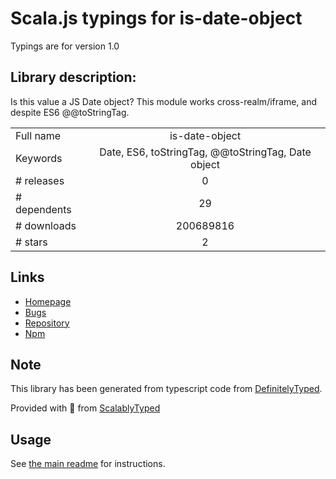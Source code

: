 
# Scala.js typings for is-date-object

Typings are for version 1.0

## Library description:
Is this value a JS Date object? This module works cross-realm/iframe, and despite ES6 @@toStringTag.

|                    |                 |
| ------------------ | :-------------: |
| Full name          | is-date-object |
| Keywords           | Date, ES6, toStringTag, @@toStringTag, Date object |
| # releases         | 0 |
| # dependents       | 29 |
| # downloads        | 200689816 |
| # stars            | 2 |

## Links
- [Homepage](https://github.com/ljharb/is-date-object#readme)
- [Bugs](https://github.com/ljharb/is-date-object/issues)
- [Repository](https://github.com/ljharb/is-date-object)
- [Npm](https://www.npmjs.com/package/is-date-object)
    


## Note
This library has been generated from typescript code from [DefinitelyTyped](https://definitelytyped.org).

Provided with :purple_heart: from [ScalablyTyped](https://github.com/oyvindberg/ScalablyTyped)

## Usage
See [the main readme](../../readme.md) for instructions.


